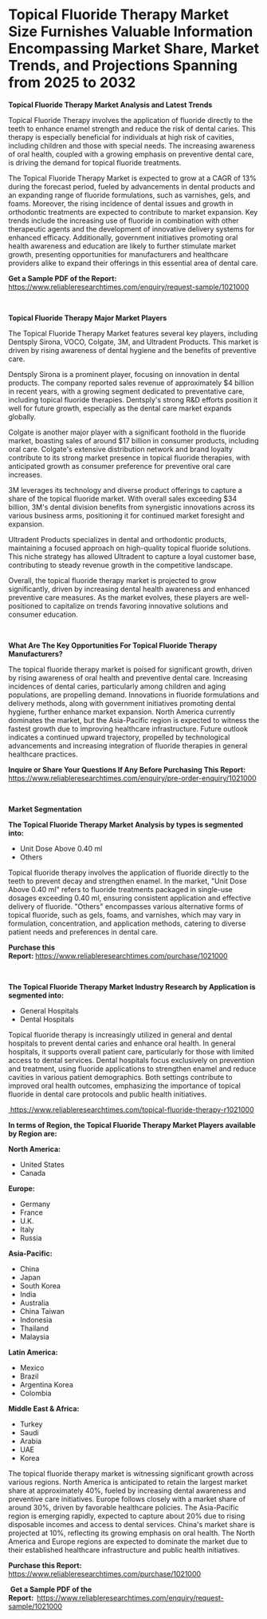 <p><h1>Topical Fluoride Therapy Market Size Furnishes Valuable Information Encompassing Market Share, Market Trends, and Projections Spanning from 2025 to 2032</h1></p><p><strong>Topical Fluoride Therapy Market Analysis and Latest Trends</strong></p>
<p><p>Topical Fluoride Therapy involves the application of fluoride directly to the teeth to enhance enamel strength and reduce the risk of dental caries. This therapy is especially beneficial for individuals at high risk of cavities, including children and those with special needs. The increasing awareness of oral health, coupled with a growing emphasis on preventive dental care, is driving the demand for topical fluoride treatments.</p><p>The Topical Fluoride Therapy Market is expected to grow at a CAGR of 13% during the forecast period, fueled by advancements in dental products and an expanding range of fluoride formulations, such as varnishes, gels, and foams. Moreover, the rising incidence of dental issues and growth in orthodontic treatments are expected to contribute to market expansion. Key trends include the increasing use of fluoride in combination with other therapeutic agents and the development of innovative delivery systems for enhanced efficacy. Additionally, government initiatives promoting oral health awareness and education are likely to further stimulate market growth, presenting opportunities for manufacturers and healthcare providers alike to expand their offerings in this essential area of dental care.</p></p>
<p><strong>Get a Sample PDF of the Report:&nbsp;</strong> <a href="https://www.reliableresearchtimes.com/enquiry/request-sample/1021000?utm_campaign=3721&utm_medium=2&utm_source=Github&utm_content=ia&utm_term=19042025&utm_id=topical-fluoride-therapy">https://www.reliableresearchtimes.com/enquiry/request-sample/1021000</a></p>
<p>&nbsp;</p>
<p><strong>Topical Fluoride Therapy Major Market Players</strong></p>
<p><p>The Topical Fluoride Therapy Market features several key players, including Dentsply Sirona, VOCO, Colgate, 3M, and Ultradent Products. This market is driven by rising awareness of dental hygiene and the benefits of preventive care.</p><p>Dentsply Sirona is a prominent player, focusing on innovation in dental products. The company reported sales revenue of approximately $4 billion in recent years, with a growing segment dedicated to preventative care, including topical fluoride therapies. Dentsply's strong R&D efforts position it well for future growth, especially as the dental care market expands globally.</p><p>Colgate is another major player with a significant foothold in the fluoride market, boasting sales of around $17 billion in consumer products, including oral care. Colgate's extensive distribution network and brand loyalty contribute to its strong market presence in topical fluoride therapies, with anticipated growth as consumer preference for preventive oral care increases.</p><p>3M leverages its technology and diverse product offerings to capture a share of the topical fluoride market. With overall sales exceeding $34 billion, 3M's dental division benefits from synergistic innovations across its various business arms, positioning it for continued market foresight and expansion.</p><p>Ultradent Products specializes in dental and orthodontic products, maintaining a focused approach on high-quality topical fluoride solutions. This niche strategy has allowed Ultradent to capture a loyal customer base, contributing to steady revenue growth in the competitive landscape.</p><p>Overall, the topical fluoride therapy market is projected to grow significantly, driven by increasing dental health awareness and enhanced preventive care measures. As the market evolves, these players are well-positioned to capitalize on trends favoring innovative solutions and consumer education.</p></p>
<p>&nbsp;</p>
<p><strong>What Are The Key Opportunities For Topical Fluoride Therapy Manufacturers?</strong></p>
<p><p>The topical fluoride therapy market is poised for significant growth, driven by rising awareness of oral health and preventive dental care. Increasing incidences of dental caries, particularly among children and aging populations, are propelling demand. Innovations in fluoride formulations and delivery methods, along with government initiatives promoting dental hygiene, further enhance market expansion. North America currently dominates the market, but the Asia-Pacific region is expected to witness the fastest growth due to improving healthcare infrastructure. Future outlook indicates a continued upward trajectory, propelled by technological advancements and increasing integration of fluoride therapies in general healthcare practices.</p></p>
<p><strong>Inquire or Share Your Questions If Any Before Purchasing This Report:</strong> <a href="https://www.reliableresearchtimes.com/enquiry/pre-order-enquiry/1021000?utm_campaign=3721&utm_medium=2&utm_source=Github&utm_content=ia&utm_term=19042025&utm_id=topical-fluoride-therapy">https://www.reliableresearchtimes.com/enquiry/pre-order-enquiry/1021000</a></p>
<p>&nbsp;</p>
<p><strong>Market Segmentation</strong></p>
<p><strong>The Topical Fluoride Therapy Market Analysis by types is segmented into:</strong></p>
<p><ul><li>Unit Dose Above 0.40 ml</li><li>Others</li></ul></p>
<p><p>Topical fluoride therapy involves the application of fluoride directly to the teeth to prevent decay and strengthen enamel. In the market, "Unit Dose Above 0.40 ml" refers to fluoride treatments packaged in single-use dosages exceeding 0.40 ml, ensuring consistent application and effective delivery of fluoride. "Others" encompasses various alternative forms of topical fluoride, such as gels, foams, and varnishes, which may vary in formulation, concentration, and application methods, catering to diverse patient needs and preferences in dental care.</p></p>
<p><strong>Purchase this Report:&nbsp;</strong><a href="https://www.reliableresearchtimes.com/purchase/1021000?utm_campaign=3721&utm_medium=2&utm_source=Github&utm_content=ia&utm_term=19042025&utm_id=topical-fluoride-therapy">https://www.reliableresearchtimes.com/purchase/1021000</a></p>
<p>&nbsp;</p>
<p><strong>The Topical Fluoride Therapy Market Industry Research by Application is segmented into:</strong></p>
<p><ul><li>General Hospitals</li><li>Dental Hospitals</li></ul></p>
<p><p>Topical fluoride therapy is increasingly utilized in general and dental hospitals to prevent dental caries and enhance oral health. In general hospitals, it supports overall patient care, particularly for those with limited access to dental services. Dental hospitals focus exclusively on prevention and treatment, using fluoride applications to strengthen enamel and reduce cavities in various patient demographics. Both settings contribute to improved oral health outcomes, emphasizing the importance of topical fluoride in dental care protocols and public health initiatives.</p></p>
<p><a href="https://www.reliableresearchtimes.com/topical-fluoride-therapy-r1021000?utm_campaign=3721&utm_medium=2&utm_source=Github&utm_content=ia&utm_term=19042025&utm_id=topical-fluoride-therapy">&nbsp;https://www.reliableresearchtimes.com/topical-fluoride-therapy-r1021000</a></p>
<p><strong>In terms of Region, the Topical Fluoride Therapy Market Players available by Region are:</strong></p>
<p>
    <p> <strong> North America: </strong>
        <ul>
            <li>United States</li>
            <li>Canada</li>
        </ul>
        </p> 
    <p> <strong> Europe: </strong>
        <ul>
            <li>Germany</li>
            <li>France</li>
            <li>U.K.</li>
            <li>Italy</li>
            <li>Russia</li>
        </ul>
        </p> 
    <p> <strong> Asia-Pacific: </strong>
        <ul>
            <li>China</li>
            <li>Japan</li>
            <li>South Korea</li>
            <li>India</li>
            <li>Australia</li>
            <li>China Taiwan</li>
            <li>Indonesia</li>
            <li>Thailand</li>
            <li>Malaysia</li>
        </ul>
        </p> 
    <p> <strong> Latin America: </strong>
        <ul>
            <li>Mexico</li>
            <li>Brazil</li>
            <li>Argentina Korea</li>
            <li>Colombia</li>
        </ul>
        </p> 
    <p> <strong> Middle East & Africa: </strong>
        <ul>
            <li>Turkey</li>
            <li>Saudi</li>
            <li>Arabia</li>
            <li>UAE</li>
            <li>Korea</li>
        </ul>
    </p>
    </p>
<p><p>The topical fluoride therapy market is witnessing significant growth across various regions. North America is anticipated to retain the largest market share at approximately 40%, fueled by increasing dental awareness and preventive care initiatives. Europe follows closely with a market share of around 30%, driven by favorable healthcare policies. The Asia-Pacific region is emerging rapidly, expected to capture about 20% due to rising disposable incomes and access to dental services. China's market share is projected at 10%, reflecting its growing emphasis on oral health. The North America and Europe regions are expected to dominate the market due to their established healthcare infrastructure and public health initiatives.</p></p>
<p><strong>Purchase this Report: </strong><a href="https://www.reliableresearchtimes.com/purchase/1021000?utm_campaign=3721&utm_medium=2&utm_source=Github&utm_content=ia&utm_term=19042025&utm_id=topical-fluoride-therapy">https://www.reliableresearchtimes.com/purchase/1021000</a></p>
<p>&nbsp;<strong>Get a Sample PDF of the Report:&nbsp;&nbsp;</strong><a href="https://www.reliableresearchtimes.com/enquiry/request-sample/1021000?utm_campaign=3721&utm_medium=2&utm_source=Github&utm_content=ia&utm_term=19042025&utm_id=topical-fluoride-therapy">https://www.reliableresearchtimes.com/enquiry/request-sample/1021000</a></p>
<p><strong></strong></p>
<p><p></p><p></p><p></p></p>